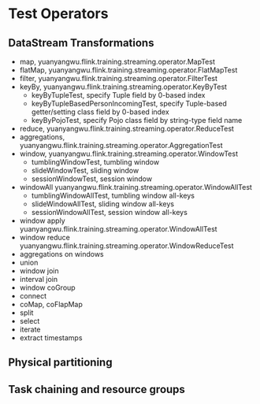 # Test Operators

## DataStream Transformations

- map, yuanyangwu.flink.training.streaming.operator.MapTest
- flatMap, yuanyangwu.flink.training.streaming.operator.FlatMapTest
- filter, yuanyangwu.flink.training.streaming.operator.FilterTest
- keyBy, yuanyangwu.flink.training.streaming.operator.KeyByTest
  - keyByTupleTest, specify Tuple field by 0-based index
  - keyByTupleBasedPersonIncomingTest, specify Tuple-based getter/setting class field by 0-based index
  - keyByPojoTest, specify Pojo class field by string-type field name
- reduce, yuanyangwu.flink.training.streaming.operator.ReduceTest
- aggregations, yuanyangwu.flink.training.streaming.operator.AggregationTest
- window, yuanyangwu.flink.training.streaming.operator.WindowTest
  - tumblingWindowTest, tumbling window
  - slideWindowTest, sliding window
  - sessionWindowTest, session window
- windowAll yuanyangwu.flink.training.streaming.operator.WindowAllTest
  - tumblingWindowAllTest, tumbling window all-keys
  - slideWindowAllTest, sliding window all-keys
  - sessionWindowAllTest, session window all-keys
- window apply yuanyangwu.flink.training.streaming.operator.WindowAllTest
- window reduce yuanyangwu.flink.training.streaming.operator.WindowReduceTest
- aggregations on windows
- union
- window join
- interval join
- window coGroup
- connect
- coMap, coFlapMap
- split
- select
- iterate
- extract timestamps

## Physical partitioning

## Task chaining and resource groups
